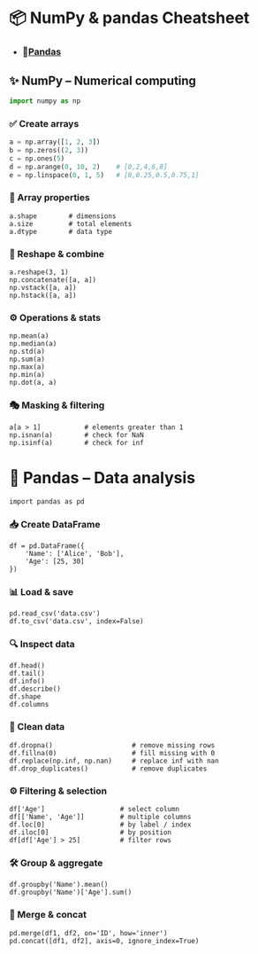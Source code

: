 # 📦 NumPy & pandas Cheatsheet
- ### 🐼[Pandas](#-pandas--data-analysis)
## ✨ NumPy – Numerical computing

```python
import numpy as np
```
### ✅ Create arrays
```python
a = np.array([1, 2, 3])
b = np.zeros((2, 3))
c = np.ones(5)
d = np.arange(0, 10, 2)    # [0,2,4,6,8]
e = np.linspace(0, 1, 5)   # [0,0.25,0.5,0.75,1]
```
### 📏 Array properties
```
a.shape        # dimensions
a.size         # total elements
a.dtype        # data type
```
### 🔄 Reshape & combine
```
a.reshape(3, 1)
np.concatenate([a, a])
np.vstack([a, a])
np.hstack([a, a])
```

### ⚙ Operations & stats
```
np.mean(a)
np.median(a)
np.std(a)
np.sum(a)
np.max(a)
np.min(a)
np.dot(a, a)
```
### 🎭 Masking & filtering
```
a[a > 1]           # elements greater than 1
np.isnan(a)        # check for NaN
np.isinf(a)        # check for inf
```
# 🐼 Pandas – Data analysis
```
import pandas as pd
```
### 📥 Create DataFrame
```
df = pd.DataFrame({
    'Name': ['Alice', 'Bob'],
    'Age': [25, 30]
})
 ```
### 📊 Load & save
```
pd.read_csv('data.csv')
df.to_csv('data.csv', index=False)

```
### 🔍 Inspect data
```
df.head()
df.tail()
df.info()
df.describe()
df.shape
df.columns

```
### 🧹 Clean data
```
df.dropna()                    # remove missing rows
df.fillna(0)                   # fill missing with 0
df.replace(np.inf, np.nan)     # replace inf with nan
df.drop_duplicates()           # remove duplicates

```
### ⚙ Filtering & selection
```
df['Age']                   # select column
df[['Name', 'Age']]         # multiple columns
df.loc[0]                   # by label / index
df.iloc[0]                  # by position
df[df['Age'] > 25]          # filter rows

```
### 🛠 Group & aggregate
```
df.groupby('Name').mean()
df.groupby('Name')['Age'].sum()

```
### 🔄 Merge & concat
```
pd.merge(df1, df2, on='ID', how='inner')
pd.concat([df1, df2], axis=0, ignore_index=True)

```
